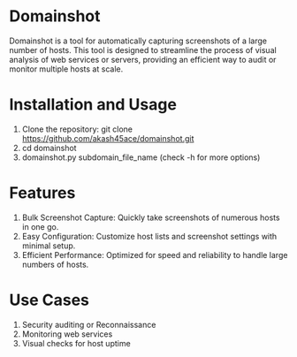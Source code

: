 # Domainshot
Domainshot is a tool for automatically capturing screenshots of a large number of hosts. This tool is designed to streamline the process of visual analysis of web services or servers, providing an efficient way to audit or monitor multiple hosts at scale.


# Installation and Usage
1. Clone the repository: git clone https://github.com/akash45ace/domainshot.git
2. cd domainshot
3. domainshot.py subdomain_file_name (check -h for more options)

# Features
1. Bulk Screenshot Capture: Quickly take screenshots of numerous hosts in one go.
2. Easy Configuration: Customize host lists and screenshot settings with minimal setup.
3. Efficient Performance: Optimized for speed and reliability to handle large numbers of hosts.

# Use Cases
1. Security auditing or Reconnaissance
2. Monitoring web services
3. Visual checks for host uptime
